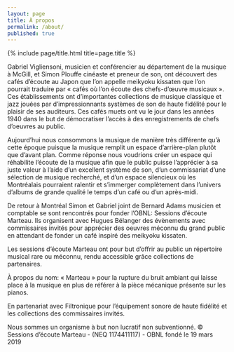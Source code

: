 ```yaml
---
layout: page
title: À propos
permalink: /about/
published: true
---
```


<div class="page" markdown="1">

<!-- {% capture page_subtitle %}
<img
    class="me"
    alt="{{ author.name }}"
    src="{{ site.author.photo | relative_url }}"
    srcset="{{ site.author.photo2x | relative_url }} 2x"
/>
{% endcapture %} -->

{% include page/title.html title=page.title  %}

<!-- ## Some heading  -->

Gabriel Vigliensoni, musicien et conférencier au département de la musique à McGill, et Simon Plouffe cinéaste et preneur de son, ont découvert des cafés d’écoute au Japon que l’on appelle meikyoku kissaten que l’on pourrait traduire par « cafés où l’on écoute des chefs-d’œuvre musicaux ». Ces établissements ont d’importantes collections de musique classique et jazz jouées par d’impressionnants systèmes de son de haute fidélité pour le plaisir de ses auditeurs. Ces cafés muets ont vu le jour dans les années 1940 dans le but de démocratiser l’accès à des enregistrements de chefs d’oeuvres au public.

Aujourd’hui nous consommons la musique de manière très différente qu’à cette époque puisque la musique remplit un espace d’arrière-plan plutôt que d’avant plan. Comme réponse nous voudrions créer un espace qui réhabilite l’écoute de la musique afin que le public puisse l’apprécier à sa juste valeur à l’aide d’un excellent système de son, d’un commissariat d’une sélection de musique recherché, et d’un espace silencieux où les Montréalais pourraient ralentir et s’immerger complètement dans l’univers d’albums de grande qualité le temps d’un café ou d’un après-midi.

De retour à Montréal Simon et Gabriel joint de Bernard Adams musicien et comptable se sont rencontrés pour fonder l’OBNL: Sessions d’écoute Marteau. Ils organisent avec Hugues Bélanger des évènements avec commissaires invités pour apprécier des oeuvres méconnu du grand public en attendant de fonder un café inspiré des meikyoku kissaten.

Les sessions d’écoute Marteau ont pour but d’offrir au public un répertoire musical rare ou méconnu, rendu accessible grâce collections de partenaires.

À propos du nom: « Marteau » pour la rupture du bruit ambiant qui laisse place à la musique en plus de référer à la pièce mécanique présente sur les pianos.

En partenariat avec Filtronique pour l’équipement sonore de haute fidélité et les collections des commissaires invités.

Nous sommes un organisme à but non lucratif non subventionné. 
© Sessions d’écoute Marteau - (NEQ 1174411117) - OBNL fondé le 19 mars 2019
</div>
